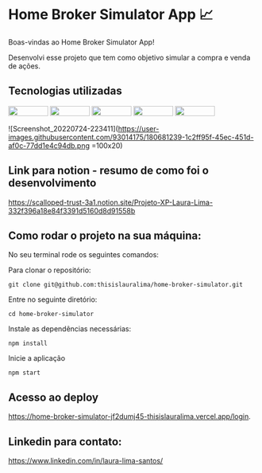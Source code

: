 # Home Broker Simulator App 📈

Boas-vindas ao Home Broker Simulator App!

Desenvolvi esse projeto que tem como objetivo simular a compra e venda de ações.

## Tecnologias utilizadas

<div>
  <img height="20px" width="80px" src="https://img.shields.io/badge/Tailwind_CSS-38B2AC?style=for-the-badge&logo=tailwind-css&logoColor=white" />
  <img height="20px" width="80px" src="https://img.shields.io/badge/React_Router-CA4245?style=for-the-badge&logo=react-router&logoColor=white" />
  <img height="20px" width="80px" src="https://img.shields.io/badge/React-20232A?style=for-the-badge&logo=react&logoColor=61DAFB" />
  <img height="20px" width="80px" src="https://img.shields.io/badge/Node.js-43853D?style=for-the-badge&logo=node.js&logoColor=white" />
  <img height="20px" width="80px" src="https://img.shields.io/badge/JavaScript-323330?style=for-the-badge&logo=javascript&logoColor=F7DF1E" />
<div>

![Screenshot_20220724-223411](https://user-images.githubusercontent.com/93014175/180681239-1c2ff95f-45ec-451d-af0c-77dd1e4c94db.png =100x20)


## Link para notion - resumo de como foi o desenvolvimento
https://scalloped-trust-3a1.notion.site/Projeto-XP-Laura-Lima-332f396a18e84f3391d5160d8d91558b

## Como rodar o projeto na sua máquina:


No seu terminal rode os seguintes comandos:

Para clonar o repositório:

```
git clone git@github.com:thisislauralima/home-broker-simulator.git
```
Entre no seguinte diretório:
```
cd home-broker-simulator
```
Instale as dependências necessárias:
```
npm install
```
Inicie a aplicação
```
npm start
```

## Acesso ao deploy

https://home-broker-simulator-jf2dumj45-thisislauralima.vercel.app/login.

## Linkedin para contato:
https://www.linkedin.com/in/laura-lima-santos/
